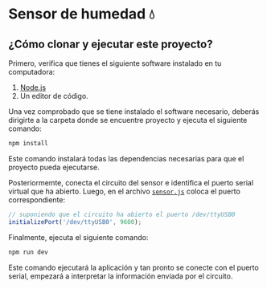 # Sensor de humedad 💧

## ¿Cómo clonar y ejecutar este proyecto?

Primero, verifica que tienes el siguiente software instalado en tu computadora:

1. [Node.js](https://nodejs.org)
2. Un editor de código.

Una vez comprobado que se tiene instalado el software necesario, deberás dirigirte a la carpeta donde se encuentre proyecto y ejecuta el siguiente comando:

```bash
npm install
```

Este comando instalará todas las dependencias necesarias para que el proyecto pueda ejecutarse.

Posteriormemte, conecta el circuito del sensor e identifica el puerto serial virtual que ha abierto. Luego, en el archivo [`sensor.js`](https://github.com/emmanuel-valentin/humidity-sensor/blob/1c4595e8c90edc0f4b884ec211c5d43542807f86/sensor.js#L37C1-L38C38) coloca el puerto correspondiente:

```js
// suponiendo que el circuito ha abierto el puerto /dev/ttyUSB0
initializePort('/dev/ttyUSB0', 9600);
```

Finalmente, ejecuta el siguiente comando:

```bash
npm run dev
```

Este comando ejecutará la aplicación y tan pronto se conecte con el puerto serial, empezará a interpretar la información enviada por el circuito.
